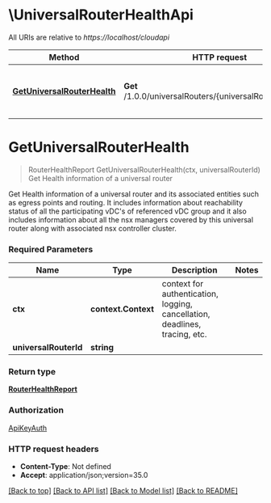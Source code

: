 # \UniversalRouterHealthApi

All URIs are relative to *https://localhost/cloudapi*

Method | HTTP request | Description
------------- | ------------- | -------------
[**GetUniversalRouterHealth**](UniversalRouterHealthApi.md#GetUniversalRouterHealth) | **Get** /1.0.0/universalRouters/{universalRouterId}/health | Get Health information of a universal router


# **GetUniversalRouterHealth**
> RouterHealthReport GetUniversalRouterHealth(ctx, universalRouterId)
Get Health information of a universal router

Get Health information of a universal router and its associated entities such as egress points and routing. It includes information about reachability status of all the participating vDC's of referenced vDC group and it also includes information about all the nsx managers covered by this universal router along with associated nsx controller cluster. 

### Required Parameters

Name | Type | Description  | Notes
------------- | ------------- | ------------- | -------------
 **ctx** | **context.Context** | context for authentication, logging, cancellation, deadlines, tracing, etc.
  **universalRouterId** | **string**|  | 

### Return type

[**RouterHealthReport**](RouterHealthReport.md)

### Authorization

[ApiKeyAuth](../README.md#ApiKeyAuth)

### HTTP request headers

 - **Content-Type**: Not defined
 - **Accept**: application/json;version=35.0

[[Back to top]](#) [[Back to API list]](../README.md#documentation-for-api-endpoints) [[Back to Model list]](../README.md#documentation-for-models) [[Back to README]](../README.md)

